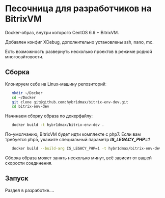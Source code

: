# Песочница для разработчиков на BitrixVM

Docker-образ, внутри которого CentOS 6.6 + BitrixVM.

Добавлен конфиг XDebug, дополнительно установлены ssh, nano, mc.

Есть возможность развернуть несколько проектов в режиме родной многосайтовости.

## Сборка

Клонируем себе на Linux-машину репозиторий:


```bash
   mkdir ~/Docker
   cd ~/Docker
   git clone git@github.com:hybr1dmax/bitrix-env-dev.git
   cd bitrix-env-dev
```

Начинаем сборку образа по докерфайлу:

```bash
   docker build -t hybr1dmax/bitrix-env-dev . 
```
По-умолчанию, BitrixVM будет идти комплекте с php7.
Если вам требуется php5, укажите специальный параметр **_IS_LEGACY_PHP=1_**

```bash
   docker build --build-arg IS_LEGACY_PHP=1 -t hybr1dmax/bitrix-env-dev:php5 .
```

Сборка образа может занять несколько минут, всё зависит от вашей скорости соединения.

## Запуск

Раздел в разработке....
